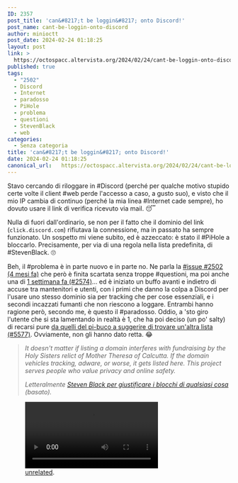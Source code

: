 ```yaml
---
ID: 2357
post_title: 'can&#8217;t be loggin&#8217; onto Discord!'
post_name: cant-be-loggin-onto-discord
author: minioctt
post_date: 2024-02-24 01:18:25
layout: post
link: >
  https://octospacc.altervista.org/2024/02/24/cant-be-loggin-onto-discord/
published: true
tags:
  - "2502"
  - Discord
  - Internet
  - paradosso
  - PiHole
  - problema
  - questioni
  - StevenBlack
  - web
categories:
  - Senza categoria
title: 'can&#8217;t be loggin&#8217; onto Discord!'
date: 2024-02-24 01:18:25
canonical_url:   https://octospacc.altervista.org/2024/02/24/cant-be-loggin-onto-discord/
---
```

<!-- wp:paragraph -->
<p>Stavo cercando di riloggare in #Discord (perché per qualche motivo stupido certe volte il client #web perde l'accesso a caso, a gusto suo), e visto che il mio IP cambia di continuo (perché la mia linea #Internet cade sempre), ho dovuto usare il link di verifica ricevuto via mail. 😴️</p>
<!-- /wp:paragraph -->

<!-- wp:paragraph -->
<p>Nulla di fuori dall'ordinario, se non per il fatto che il dominio del link (<code>click.discord.com</code>) rifiutava la connessione, ma in passato ha sempre funzionato. Un sospetto mi viene subito, ed è azzeccato: è stato il #PiHole a bloccarlo. Precisamente, per via di una regola nella lista predefinita, di #StevenBlack. 🙄️</p>
<!-- /wp:paragraph -->

<!-- wp:paragraph -->
<p>Beh, il #problema è in parte nuovo e in parte no. Ne parla la <a href="https://github.com/StevenBlack/hosts/issues/2505">#issue #2502 (4 mesi fa)</a> che però è finita scartata senza troppe #questioni, ma poi anche una di <a href="https://github.com/StevenBlack/hosts/issues/2574">1 settimana fa (#2574)</a>... ed è iniziato un buffo avanti e indietro di accuse tra mantenitori e utenti, con i primi che danno la colpa a Discord per l'usare uno stesso dominio sia per tracking che per cose essenziali, e i secondi incazzati fumanti che non riescono a loggare. Entrambi hanno ragione però, secondo me, è questo il #paradosso. Oddio, a 'sto giro l'utente che si sta lamentando in realtà è 1, che ha poi deciso (un po' salty) di recarsi pure <a href="https://github.com/pi-hole/pi-hole/issues/5577">da quelli del pi-buco a suggerire di trovare un'altra lista (#5577)</a>. Ovviamente, non gli hanno dato retta. 😂️</p>
<!-- /wp:paragraph -->

<!-- wp:quote -->
<blockquote class="wp-block-quote"><!-- wp:paragraph -->
<p><em>It doesn't matter if listing a domain interferes with fundraising by the Holy Sisters relict of Mother Theresa of Calcutta. If the domain vehicles tracking, adware, or worse, it gets listed here. This project serves people who value privacy and online safety.</em></p>
<!-- /wp:paragraph --><cite>Letteralmente <a href="https://github.com/StevenBlack/hosts/issues?q=%22Mother+Theresa+of+Calcutta%22">Steven Black per giustificare i blocchi di qualsiasi cosa</a> (basato).</cite></blockquote>
<!-- /wp:quote -->

<!-- wp:paragraph -->
<p></p>
<!-- /wp:paragraph -->

<!-- wp:video {"id":2361} -->
<figure class="wp-block-video"><video controls loop src="{{site.cdnurl}}/assets/uploads/2024/02/Logging-Into-Discord-Be-Like-：-wOqXPxz7jQM.mp4"></video><figcaption class="wp-element-caption"><a href="https://youtu.be/wOqXPxz7jQM">unrelated</a>.</figcaption></figure>
<!-- /wp:video -->